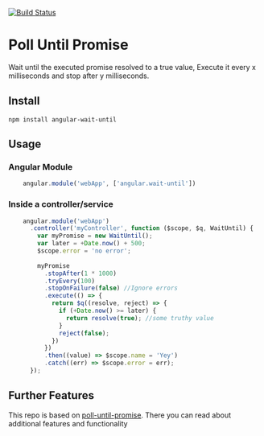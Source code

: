 [![Build Status](https://travis-ci.org/AlonMiz/poll-until-promise.svg?branch=master)](https://travis-ci.org/AlonMiz/poll-until-promise)
# Poll Until Promise
Wait until the executed promise resolved to a true value,
Execute it every x milliseconds and stop after y milliseconds.


## Install
`npm install angular-wait-until`

## Usage

### Angular Module
```js
    angular.module('webApp', ['angular.wait-until'])
```

### Inside a controller/service
```js
    angular.module('webApp')
      .controller('myController', function ($scope, $q, WaitUntil) {
        var myPromise = new WaitUntil();
        var later = +Date.now() + 500;
        $scope.error = 'no error';
        
        myPromise
          .stopAfter(1 * 1000)
          .tryEvery(100)
          .stopOnFailure(false) //Ignore errors
          .execute(() => {
            return $q((resolve, reject) => {
              if (+Date.now() >= later) {
                return resolve(true); //some truthy value
              }
              reject(false);
            })
          })
          .then((value) => $scope.name = 'Yey')
          .catch((err) => $scope.error = err);
      });

```

## Further Features
This repo is based on 
[poll-until-promise](https://github.com/AlonMiz/poll-until-promise).
There you can read about additional features and functionality 